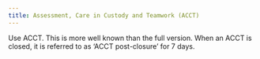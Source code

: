 ```yaml
---
title: Assessment, Care in Custody and Teamwork (ACCT)
---
```


Use ACCT. This is more well known than the full version. When an ACCT is closed, it is referred to as ‘ACCT post-closure’ for 7 days.
